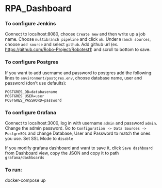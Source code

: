 # RPA_Dashboard

### To configure Jenkins
Connect to localhost:8080, choose `Create new` and then write up a job name. Choose `multibranch pipeline` and click `ok`. Under `Branch sources`, choose `add source` and select `github`. Add github url (ex. https://github.com/Robo-Project/Robotest1) and scroll to bottom to save.

### To configure Postgres
If you want to add username and password to postgres add the following lines to `environment/postgres.env`, choose database name, user and password (don't use defaults):
```
POSTGRES_DB=databasename
POSTGRES_USER=user
POSTGRES_PASSWORD=password
```

### To configure Grafana
Connect to localhost:3000, log in with username `admin` and password `admin`. Change the admin password.
Go to `Configuration -> Data Sources -> PostgreSQL` and change Database, User and Password to match the ones you use. Set SSL Mode to `disable`

If you modify grafana dashboard and want to save it, click `Save dashboard` from Dashboard view, copy the JSON and copy it to path `grafana/dashboards`

### To run:
docker-compose up
